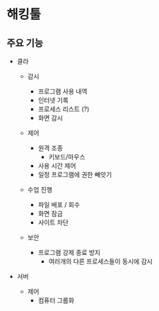 # 해킹툴

## 주요 기능

- 클라
    - 감시
        - 프로그램 사용 내역
        - 인터넷 기록
        - 프로세스 리스트 (?)
        - 화면 감시

    - 제어
        - 원격 조종
            - 키보드/마우스
        - 사용 시간 제어
        - 일정 프로그램에 권한 빼앗기

    - 수업 진행
        - 파일 배포 / 회수
        - 화면 잠금
        - 사이트 차단

    - 보안
        - 프로그램 강제 종료 방지
            - 여러개의 다른 프로세스들이 동시에 감시

- 서버
    - 제어
        - 컴퓨터 그룹화
    